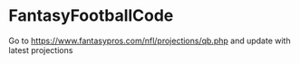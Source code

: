 # FantasyFootballCode

Go to https://www.fantasypros.com/nfl/projections/qb.php and update with latest projections
